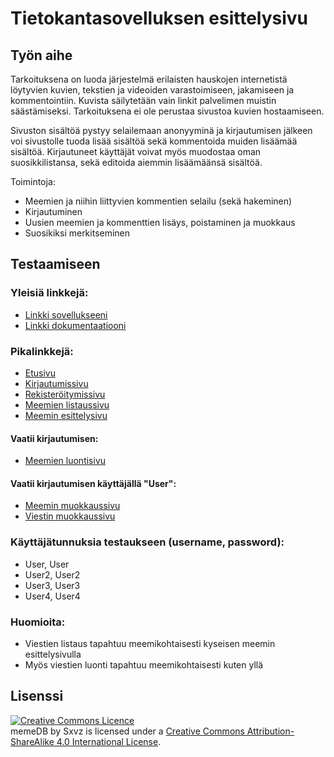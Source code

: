 # Tietokantasovelluksen esittelysivu

## Työn aihe

Tarkoituksena on luoda järjestelmä erilaisten hauskojen internetistä löytyvien kuvien, tekstien ja videoiden varastoimiseen, jakamiseen ja kommentointiin. Kuvista säilytetään vain
linkit palvelimen muistin säästämiseksi. Tarkoituksena ei ole perustaa sivustoa kuvien hostaamiseen.

Sivuston sisältöä pystyy selailemaan anonyyminä ja kirjautumisen jälkeen voi sivustolle tuoda lisää sisältöä sekä kommentoida muiden lisäämää sisältöä. Kirjautuneet käyttäjät voivat myös muodostaa oman suosikkilistansa, sekä editoida aiemmin lisäämäänsä sisältöä.

Toimintoja:
- Meemien ja niihin liittyvien kommentien selailu (sekä hakeminen)
- Kirjautuminen
- Uusien meemien ja kommenttien lisäys, poistaminen ja muokkaus
- Suosikiksi merkitseminen

## Testaamiseen

### Yleisiä linkkejä:

- [Linkki sovellukseeni](http://sobackr.users.cs.helsinki.fi/memeDB/)
- [Linkki dokumentaatiooni](doc/dokumentaatio.pdf)

### Pikalinkkejä:

- [Etusivu](http://sobackr.users.cs.helsinki.fi/memeDB/)
- [Kirjautumissivu](http://sobackr.users.cs.helsinki.fi/memeDB/login)
- [Rekisteröitymissivu](http://sobackr.users.cs.helsinki.fi/memeDB/register)
- [Meemien listaussivu](http://sobackr.users.cs.helsinki.fi/memeDB/memes)
- [Meemin esittelysivu](http://sobackr.users.cs.helsinki.fi/memeDB/memes/1)

#### Vaatii kirjautumisen:
- [Meemien luontisivu](http://sobackr.users.cs.helsinki.fi/memeDB/memes/create)

#### Vaatii kirjautumisen käyttäjällä "User":
- [Meemin muokkaussivu](http://sobackr.users.cs.helsinki.fi/memeDB/memes/1/edit)
- [Viestin muokkaussivu](http://sobackr.users.cs.helsinki.fi/memeDB/comment/1/edit)

### Käyttäjätunnuksia testaukseen (username, password):
- User, User
- User2, User2
- User3, User3
- User4, User4

### Huomioita:
- Viestien listaus tapahtuu meemikohtaisesti kyseisen meemin esittelysivulla
- Myös viestien luonti tapahtuu meemikohtaisesti kuten yllä 

## Lisenssi

<a rel="license" href="http://creativecommons.org/licenses/by-sa/4.0/"><img alt="Creative Commons Licence" style="border-width:0" src="https://i.creativecommons.org/l/by-sa/4.0/88x31.png" /></a></br><span xmlns:dct="http://purl.org/dc/terms/" property="dct:title">memeDB</span> by <span xmlns:cc="http://creativecommons.org/ns#" property="cc:attributionName">Sxvz</span> is licensed under a <a rel="license" href="http://creativecommons.org/licenses/by-sa/4.0/">Creative Commons Attribution-ShareAlike 4.0 International License</a>.
